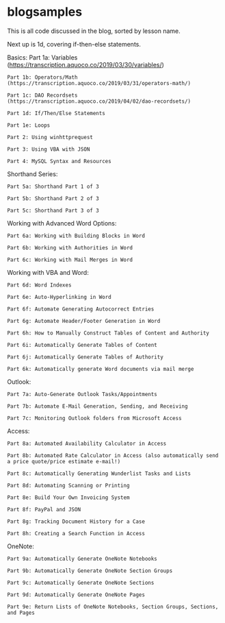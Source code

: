 # blogsamples
This is all code discussed in the blog, sorted by lesson name.

Next up is 1d, covering if-then-else statements.

Basics:
    Part 1a: Variables (https://transcription.aquoco.co/2019/03/30/variables/)
    
    Part 1b: Operators/Math (https://transcription.aquoco.co/2019/03/31/operators-math/)
    
    Part 1c: DAO Recordsets (https://transcription.aquoco.co/2019/04/02/dao-recordsets/)
    
    Part 1d: If/Then/Else Statements
    
    Part 1e: Loops
    
    Part 2: Using winhttprequest
    
    Part 3: Using VBA with JSON
    
    Part 4: MySQL Syntax and Resources
    
    
Shorthand Series:

    Part 5a: Shorthand Part 1 of 3
    
    Part 5b: Shorthand Part 2 of 3
    
    Part 5c: Shorthand Part 3 of 3
    
    
Working with Advanced Word Options:

    Part 6a: Working with Building Blocks in Word
    
    Part 6b: Working with Authorities in Word
    
    Part 6c: Working with Mail Merges in Word
    
    
Working with VBA and Word:

    Part 6d: Word Indexes
	
    Part 6e: Auto-Hyperlinking in Word
	
    Part 6f: Automate Generating Autocorrect Entries
	
    Part 6g: Automate Header/Footer Generation in Word
	
    Part 6h: How to Manually Construct Tables of Content and Authority
	
    Part 6i: Automatically Generate Tables of Content
	
    Part 6j: Automatically Generate Tables of Authority
	
    Part 6k: Automatically generate Word documents via mail merge
	
    
	
Outlook:

    Part 7a: Auto-Generate Outlook Tasks/Appointments
	
    Part 7b: Automate E-Mail Generation, Sending, and Receiving
	
    Part 7c: Monitoring Outlook folders from Microsoft Access
	
    
Access:

    Part 8a: Automated Availability Calculator in Access
	
    Part 8b: Automated Rate Calculator in Access (also automatically send a price quote/price estimate e-mail!)
	
    Part 8c: Automatically Generating Wunderlist Tasks and Lists
	
    Part 8d: Automating Scanning or Printing
	
    Part 8e: Build Your Own Invoicing System
	
    Part 8f: PayPal and JSON
	
    Part 8g: Tracking Document History for a Case
	
    Part 8h: Creating a Search Function in Access
	
    
OneNote:

    Part 9a: Automatically Generate OneNote Notebooks
	
    Part 9b: Automatically Generate OneNote Section Groups
	
    Part 9c: Automatically Generate OneNote Sections
	
    Part 9d: Automatically Generate OneNote Pages
	
    Part 9e: Return Lists of OneNote Notebooks, Section Groups, Sections, and Pages
	
